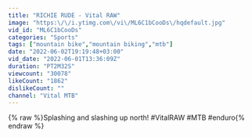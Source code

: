 ```yaml
---
title: "RICHIE RUDE - Vital RAW"
image: "https:\/\/i.ytimg.com\/vi\/ML6C1bCooDs\/hqdefault.jpg"
vid_id: "ML6C1bCooDs"
categories: "Sports"
tags: ["mountain bike","mountain biking","mtb"]
date: "2022-06-02T19:19:48+03:00"
vid_date: "2022-06-01T13:36:09Z"
duration: "PT2M32S"
viewcount: "30078"
likeCount: "1862"
dislikeCount: ""
channel: "Vital MTB"
---
```

{% raw %}Splashing and slashing up north! #VitalRAW #MTB #enduro{% endraw %}
